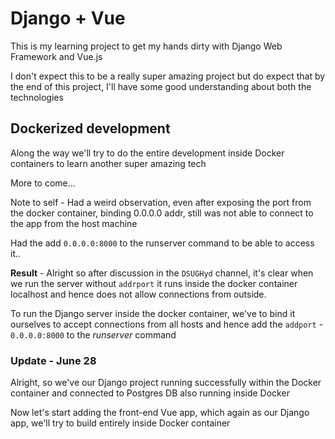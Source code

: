 # Django + Vue

This is my learning project to get my hands dirty with Django Web Framework and Vue.js

I don't expect this to be a really super amazing project but do expect that by the end of this project,
I'll have some good understanding about both the technologies

## Dockerized development

Along the way we'll try to do the entire development inside Docker containers to learn another super amazing tech

More to come...

Note to self - Had a weird observation, even after exposing the port from the docker container, binding 0.0.0.0 addr, still was not able to connect to the app from the host machine

Had the add `0.0.0.0:8000` to the runserver command to be able to access it..

**Result** - Alright so after discussion in the `DSUGHyd` channel, it's clear when we run the server without `addrport` it runs inside the docker container localhost and hence does not allow connections from outside.

To run the Django server inside the docker container, we've to bind it ourselves to accept connections from all hosts and hence add the `addport` - `0.0.0.0:8000` to the *runserver* command

### Update - June 28

Alright, so we've our Django project running successfully within the Docker container and connected to Postgres DB also running inside Docker

Now let's start adding the front-end Vue app, which again as our Django app, we'll try to build entirely inside Docker container
